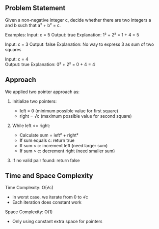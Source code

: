 Problem Statement
------------------
Given a non-negative integer c, decide whether there are two integers a and b such that a² + b² = c.

Examples:
Input: c = 5
Output: true
Explanation: 1² + 2² = 1 + 4 = 5

Input: c = 3
Output: false
Explanation: No way to express 3 as sum of two squares

Input: c = 4  
Output: true
Explanation: 0² + 2² = 0 + 4 = 4

Approach
--------------------------------
We applied two pointer approach as:

1. Initialize two pointers:
   - left = 0 (minimum possible value for first square)
   - right = √c (maximum possible value for second square)

2. While left <= right:
   - Calculate sum = left² + right²
   - If sum equals c: return true
   - If sum < c: increment left (need larger sum)
   - If sum > c: decrement right (need smaller sum)

3. If no valid pair found: return false

Time and Space Complexity
-------------------------
Time Complexity: O(√c)
- In worst case, we iterate from 0 to √c
- Each iteration does constant work

Space Complexity: O(1)
- Only using constant extra space for pointers
